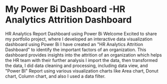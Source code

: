 # My Power Bi Dashboard -HR Analytics Attrition Dashboard
HR Analytics Report Dashboard using Power Bi
Welcome
Excited to share my portfolio project, where I developed an interactive data visualization dashboard using Power Bi
I have created an "HR Analytics Attrition Dashboard" to identify the important factors of an organization.
This dashboard provides insights into the attrition of an organization which helps the HR team with their further analysis
I import the data, then transformed the data, I did data cleaning and processing, including data view, and "Power BI" Report using various visualization charts like Area chart, Donut chart, Column chart, and also I used a data filter.

